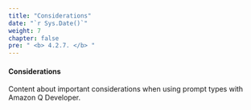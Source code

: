 ```yaml
---
title: "Considerations"
date: "`r Sys.Date()`"
weight: 7
chapter: false
pre: " <b> 4.2.7. </b> "
---
```


#### Considerations

Content about important considerations when using prompt types with Amazon Q Developer.
